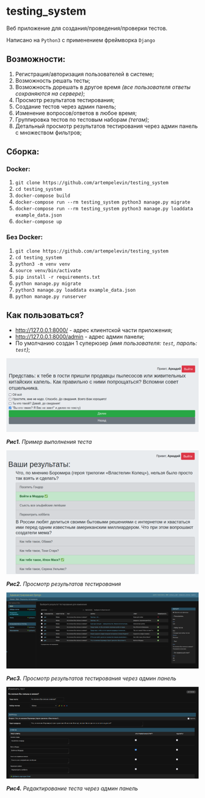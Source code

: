 # testing_system

Веб приложение для создания/проведения/проверки тестов.

Написано на `Python3` с применением фреймворка `Django`

## Возможности:

1. Регистрация/авторизация пользователей в системе;
2. Возможность решать тесты;
3. Возможность дорешать в другое время _(все пользователя ответы сохраняются на сервере)_;
4. Просмотр результатов тестирования;
5. Создание тестов через админ панель;
6. Изменение вопросов/ответов в любое время;
7. Группировка тестов по тестовым наборам _(тегам)_;
8. Детальный просмотр результатов тестирования через админ панель с множеством фильтров;

## Сборка:

### Docker:

1. `git clone https://github.com/artempelevin/testing_system`
2. `cd testing_system`
3. `docker-compose build`
4. `docker-compose run --rm testing_system python3 manage.py migrate`
5. `docker-compose run --rm testing_system python3 manage.py loaddata example_data.json`
6. `docker-compose up`

### Без Docker:

1. `git clone https://github.com/artempelevin/testing_system`
2. `cd testing_system`
3. `python3 -m venv venv`
4. `source venv/bin/activate`
5. `pip install -r requirements.txt`
6. `python manage.py migrate`
7. `python3 manage.py loaddata example_data.json`
8. `python manage.py runserver`

## Как пользоваться?

* http://127.0.0.1:8000/ - адрес клиентской части приложения;
* http://127.0.0.1:8000/admin - адрес админ панели;
* По умолчанию создан 1 суперюзер _(имя пользователя: `test`, пароль: `test`)_;

![Пример выполнения теста](docs/1_test_example.png)

_**Рис1.**_ _Пример выполнения теста_

![Просмотр результатов тестирования](docs/2_test_results.png)

_**Рис2.**_ _Просмотр результатов тестирования_

![Просмотр результатов тестирования через админ панель](docs/3_admin_test_results.png)

_**Рис3.**_ _Просмотр результатов тестирования через админ панель_

![Редактирование теста через админ панель](docs/4_admin_change_test.png)

_**Рис4.**_ _Редактирование теста через админ панель_